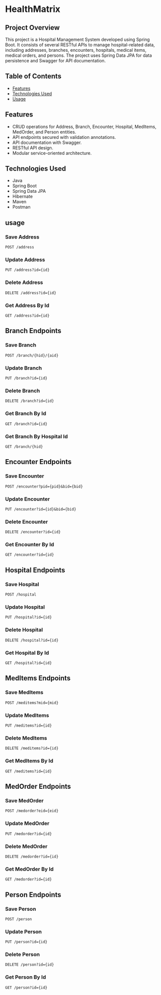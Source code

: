 # HealthMatrix

## Project Overview

This project is a Hospital Management System developed using Spring Boot. It consists of several RESTful APIs to manage hospital-related data, including addresses, branches, encounters, hospitals, medical items, medical orders, and persons. The project uses Spring Data JPA for data persistence and Swagger for API documentation.

## Table of Contents

- [Features](#features)
- [Technologies Used](#technologies-used)
- [Usage](#usage)


## Features

- CRUD operations for Address, Branch, Encounter, Hospital, MedItems, MedOrder, and Person entities.
- API endpoints secured with validation annotations.
- API documentation with Swagger.
- RESTful API design.
- Modular service-oriented architecture.

## Technologies Used

- Java 
- Spring Boot 
- Spring Data JPA
- Hibernate
- Maven
- Postman


## usage

### Save Address

`POST /address`

### Update Address

`PUT /address?id={id}`

### Delete Address

`DELETE /address?id={id}`

### Get Address By Id

`GET /address?id={id}`

## Branch Endpoints

### Save Branch

`POST /branch/{hid}/{aid}`

### Update Branch

`PUT /branch?id={id}`

### Delete Branch

`DELETE /branch?id={id}`

### Get Branch By Id

`GET /branch?id={id}`

### Get Branch By Hospital Id

`GET /branch/{hid}`

## Encounter Endpoints

### Save Encounter

`POST /encounter?pid={pid}&bid={bid}`

### Update Encounter

`PUT /encounter?id={id}&bid={bid}`

### Delete Encounter

`DELETE /encounter?id={id}`

### Get Encounter By Id

`GET /encounter?id={id}`

## Hospital Endpoints

### Save Hospital

`POST /hospital`

### Update Hospital

`PUT /hospital?id={id}`

### Delete Hospital

`DELETE /hospital?id={id}`

### Get Hospital By Id

`GET /hospital?id={id}`

## MedItems Endpoints

### Save MedItems

`POST /meditems?mid={mid}`

### Update MedItems

`PUT /meditems?id={id}`

### Delete MedItems

`DELETE /meditems?id={id}`

### Get MedItems By Id

`GET /meditems?id={id}`

## MedOrder Endpoints

### Save MedOrder

`POST /medorder?eid={eid}`

### Update MedOrder

`PUT /medorder?id={id}`

### Delete MedOrder

`DELETE /medorder?id={id}`

### Get MedOrder By Id

`GET /medorder?id={id}`

## Person Endpoints

### Save Person

`POST /person`

### Update Person

`PUT /person?id={id}`

### Delete Person

`DELETE /person?id={id}`

### Get Person By Id

`GET /person?id={id}`


